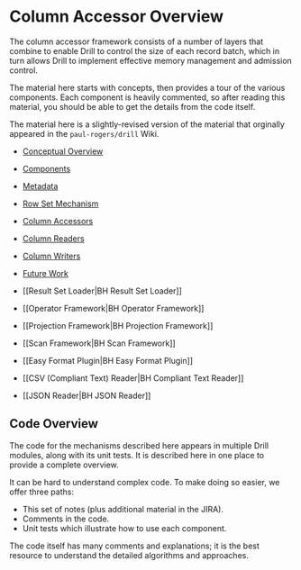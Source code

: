# Column Accessor Overview

The column accessor framework consists of a number of layers that combine to
enable Drill to control the size of each record batch, which in turn allows
Drill to implement effective memory management and admission control.

The material here starts with concepts, then provides a tour of the various
components. Each component is heavily commented, so after reading this
material, you should be able to get the details from the code itself.

The material here is a slightly-revised version of the material that
orginally appeared in the `paul-rogers/drill` Wiki.

* [Conceptual Overview](Overview.md)
* [Components](Components.md)
* [Metadata](Metadata.md)
* [Row Set Mechanism](RowSet.md)
* [Column Accessors](Accessors.md)
* [Column Readers](Readers.md)
* [Column Writers](Writers.md)
* [Future Work](Futures.md)

* [[Result Set Loader|BH Result Set Loader]]
* [[Operator Framework|BH Operator Framework]]
* [[Projection Framework|BH Projection Framework]]
* [[Scan Framework|BH Scan Framework]]
* [[Easy Format Plugin|BH Easy Format Plugin]]
* [[CSV (Compliant Text) Reader|BH Compliant Text Reader]]
* [[JSON Reader|BH JSON Reader]]

## Code Overview

The code for the mechanisms described here appears in multiple Drill modules,
along with its unit tests. It is described here in one place to provide
a complete overview.

It can be hard to understand complex code. To make doing so easier, we offer
three paths:

* This set of notes (plus additional material in the JIRA).
* Comments in the code.
* Unit tests which illustrate how to use each component.

The code itself has many comments and explanations; it is the best resource
to understand the detailed algorithms and approaches.

